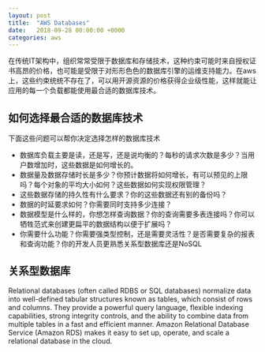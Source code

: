 ```yaml
---
layout: post
title:  "AWS Databases"
date:   2018-09-28 00:00:00 +0000
categories: aws
---
```


在传统IT架构中，组织常常受限于数据库和存储技术，这种约束可能时来自授权证书高昂的价格，也可能是受限于对形形色色的数据库引擎的运维支持能力。在aws上，这些约束统统不存在了，可以用开源资源的价格获得企业级性能，这样就能让应用的每一个负载都能使用最合适的数据库技术。

## 如何选择最合适的数据库技术
下面这些问题可以帮你决定选择怎样的数据库技术

- 数据库负载主要是读，还是写，还是说均衡的？每秒的请求次数是多少？当用户数增加时，这些数据是如何增长的。
- 数据量及数据存储时长是多少？你预计数据将如何增长，有可以预见的上限吗？每个对象的平均大小如何？这些数据如何实现权限管理？
- 这些数据存储的持久性有什么要求？你的这些数据还有别的备份吗？
- 数据的时延要求如何？你需要同时支持多少连接？
- 数据模型是什么样的，你想怎样查询数据？你的查询需要多表连接吗？你可以牺牲范式来创建更扁平的数据结构以便于扩展吗？
- 你需要什么功能？你需要强类型控制，还是需要灵活性？是否需要复杂的报表和查询功能？你的开发人员更熟悉关系型数据库还是NoSQL

## 关系型数据库

Relational databases (often called RDBS or SQL databases) normalize data into well-defined tabular structures known as tables, which consist of rows and columns. They provide a powerful query language, flexible indexing capabilities, strong integrity controls, and the ability to combine data from multiple tables in a fast and efficient manner. Amazon Relational Database Service (Amazon RDS) makes it easy to set up, operate, and scale a relational database in the cloud.